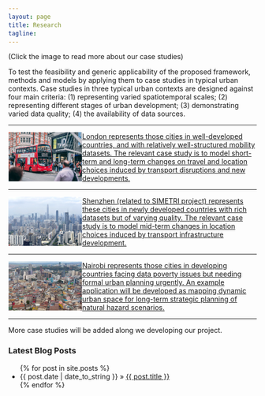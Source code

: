 ```yaml
---
layout: page
title: Research
tagline:
---
```



(Click the image to read more about our case studies)

To test the feasibility and generic applicability of the proposed framework, methods and models by applying them to case studies in typical urban contexts. Case studies in three typical urban contexts are designed against four main criteria: (1) representing varied spatiotemporal scales; (2) representing different stages of urban development; (3) demonstrating varied data quality; (4) the availability of data sources. 

---
<a href="/london.md">
<img align="left" width="150" height="100" src="/figures/cities/london.png">
London represents those cities in well-developed countries, and with relatively well-structured mobility datasets. The relevant case study is to model short-term and long-term changes on travel and location choices induced by transport disruptions and new developments.   </a>                 


---
<a href="/shenzhen.md">
<img align="left" width="150" height="100"  src="/figures/cities/shenzhen.png">
Shenzhen (related to SIMETRI project) represents these cities in newly developed countries with rich datasets but of varying quality. The relevant case study is to model mid-term changes in location choices induced by transport infrastructure development. </a> 


---
<a href="/nairobi.md">
<img align="left" width="150" height="100"  src="/figures/cities/nairobi.png">
Nairobi represents those cities in developing countries facing data poverty issues but needing formal urban planning urgently. An example application will be developed as mapping dynamic urban space for long-term strategic planning of natural hazard scenarios. </a> 


---
More case studies will be added along we developing our project. 



### Latest Blog Posts

<ul class="posts">
  {% for post in site.posts %}
    <li><span>{{ post.date | date_to_string }}</span> &raquo; <a href="{{ post.url }}">{{ post.title }}</a></li>
  {% endfor %}
</ul>
